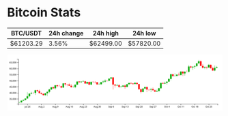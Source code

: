 # Bitcoin Stats

BTC/USDT|24h change|24h high|24h low|
|---|---|---|---|
|$61203.29|3.56%|$62499.00|$57820.00|

<img src="./chart.svg">
